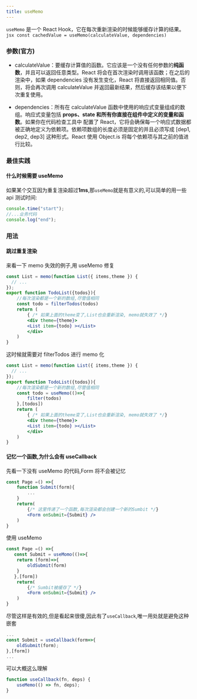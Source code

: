 ```yaml
---
title: useMemo
---
```


`useMemo` 是一个 React Hook，它在每次重新渲染的时候能够缓存计算的结果。
`jsx const cachedValue = useMemo(calculateValue, dependencies)`

### 参数(官方)

- calculateValue：要缓存计算值的函数。它应该是一个没有任何参数的**纯函数**，并且可以返回任意类型。React 将会在首次渲染时调用该函数；在之后的渲染中，如果 dependencies 没有发生变化，React 将直接返回相同值。否则，将会再次调用 calculateValue 并返回最新结果，然后缓存该结果以便下次重复使用。

- dependencies：所有在 calculateValue 函数中使用的响应式变量组成的数组。响应式变量包括 **props、state 和所有你直接在组件中定义的变量和函数**。如果你在代码检查工具中 配置了 React，它将会确保每一个响应式数据都被正确地定义为依赖项。依赖项数组的长度必须是固定的并且必须写成 [dep1, dep2, dep3] 这种形式。React 使用 Object.is 将每个依赖项与其之前的值进行比较。

### 最佳实践

#### 什么时候需要 useMemo

如果某个交互因为重复渲染超过**1ms**,那`useMemo`就是有意义的,可以简单的用一些 api 测试时间:

```jsx
console.time("start");
//...业务代码
console.log("end");
```

### 用法

#### 跳过重复渲染

来看一下 memo 失效的例子,用 useMemo 修复

```jsx
const List = memo(function List({ items,theme }) {
  // ...
});
export function TodoList({todos}){
    //每次渲染都是一个新的数组,尽管值相同
    const todo = filterTodos(todos)
    return (
        { /* 如果上面的theme变了,List也会重新渲染, memo就失效了 */}
        <div theme={theme}>
        <List item={todo} ></List>
        </div>
    )
}
```

这时候就需要对 filterTodos 进行 memo 化

```jsx
const List = memo(function List({ items,theme }) {
  // ...
});
export function TodoList({todos}){
    //每次渲染都是一个新的数组,尽管值相同
    const todo = useMemo(()=>{
        filter(todos)
    },[todos])
    return (
        { /* 如果上面的theme变了,List也会重新渲染, memo就失效了 */}
        <div theme={theme}>
        <List item={todo} ></List>
        </div>
    )
}
```

#### 记忆一个函数,为什么会有 useCallback

先看一下没有 useMemo 的代码,Form 将不会被记忆

```jsx
const Page =() =>{
    function Submit(form){
        ...
    }
    return(
        {/* 这里传递了一个函数,每次渲染都会创建一个新的Sumbit */}
        <Form onSubmit={Submit} />
    )
}
```

使用 useMemo

```jsx
const Page =() =>{
   const Submit = useMomo(()=>{
    return (form)=>{
        oldSubmit(form)
    }
   },[form])
    return(
        {/* Sumbit被缓存了 */}
        <Form onSubmit={Submit} />
    )
}
```

尽管这样是有效的,但是看起来很傻,因此有了`useCallback`,唯一用处就是避免这种嵌套

```jsx title="使用useCallback"
...
const Submit = useCallback(form=>{
    oldSubmit(form);
},[form])
...
```

可以大概这么理解

```jsx
function useCallback(fn, deps) {
	useMemo(() => fn, deps);
}
```
